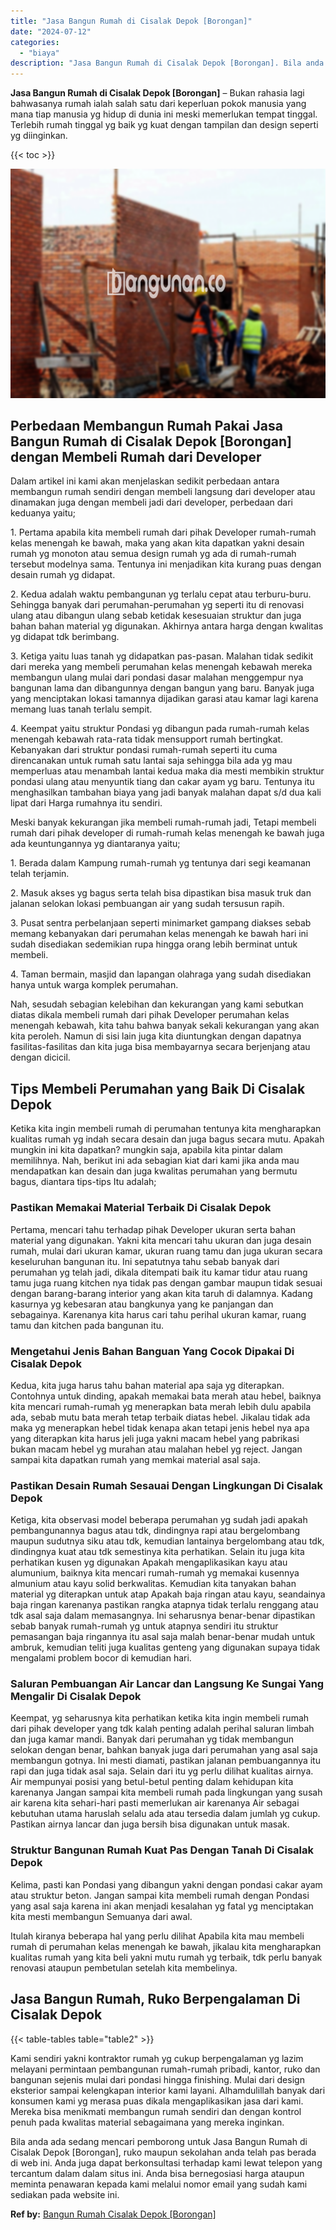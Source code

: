 ```yaml
---
title: "Jasa Bangun Rumah di Cisalak Depok [Borongan]"
date: "2024-07-12"
categories: 
  - "biaya"
description: "Jasa Bangun Rumah di Cisalak Depok [Borongan]. Bila anda ada sedang mencari pemborong untuk Jasa Bangun Rumah di Cisalak Depok [Borongan], ruko maupun seko..."
---
```


**Jasa Bangun Rumah di Cisalak Depok \[Borongan\]** – Bukan rahasia lagi bahwasanya rumah ialah salah satu dari keperluan pokok manusia yang mana tiap manusia yg hidup di dunia ini meski memerlukan tempat tinggal. Terlebih rumah tinggal yg baik yg kuat dengan tampilan dan design seperti yg diinginkan.

{{< toc >}}

![Jasa Bangun Rumah di Cisalak Depok [Borongan]](/images/borong-bangunan-06.png)

## Perbedaan Membangun Rumah Pakai Jasa Bangun Rumah di Cisalak Depok \[Borongan\] dengan Membeli Rumah dari Developer

Dalam artikel ini kami akan menjelaskan sedikit perbedaan antara membangun rumah sendiri dengan membeli langsung dari developer atau dinamakan juga dengan membeli jadi dari developer, perbedaan dari keduanya yaitu;

1\. Pertama apabila kita membeli rumah dari pihak Developer rumah-rumah kelas menengah ke bawah, maka yang akan kita dapatkan yakni desain rumah yg monoton atau semua design rumah yg ada di rumah-rumah tersebut modelnya sama. Tentunya ini menjadikan kita kurang puas dengan desain rumah yg didapat.

2\. Kedua adalah waktu pembangunan yg terlalu cepat atau terburu-buru. Sehingga banyak dari perumahan-perumahan yg seperti itu di renovasi ulang atau dibangun ulang sebab ketidak kesesuaian struktur dan juga bahan bahan material yg digunakan. Akhirnya antara harga dengan kwalitas yg didapat tdk berimbang.

3\. Ketiga yaitu luas tanah yg didapatkan pas-pasan. Malahan tidak sedikit dari mereka yang membeli perumahan kelas menengah kebawah mereka membangun ulang mulai dari pondasi dasar malahan menggempur nya bangunan lama dan dibangunnya dengan bangun yang baru. Banyak juga yang menciptakan lokasi tamannya dijadikan garasi atau kamar lagi karena memang luas tanah terlalu sempit.

4\. Keempat yaitu struktur Pondasi yg dibangun pada rumah-rumah kelas menengah kebawah rata-rata tidak mensupport rumah bertingkat. Kebanyakan dari struktur pondasi rumah-rumah seperti itu cuma direncanakan untuk rumah satu lantai saja sehingga bila ada yg mau memperluas atau menambah lantai kedua maka dia mesti membikin struktur pondasi ulang atau menyuntik tiang dan cakar ayam yg baru. Tentunya itu menghasilkan tambahan biaya yang jadi banyak malahan dapat s/d dua kali lipat dari Harga rumahnya itu sendiri.

Meski banyak kekurangan jika membeli rumah-rumah jadi, Tetapi membeli rumah dari pihak developer di rumah-rumah kelas menengah ke bawah juga ada keuntungannya yg diantaranya yaitu;

1\. Berada dalam Kampung rumah-rumah yg tentunya dari segi keamanan telah terjamin.

2\. Masuk akses yg bagus serta telah bisa dipastikan bisa masuk truk dan jalanan selokan lokasi pembuangan air yang sudah tersusun rapih.

3\. Pusat sentra perbelanjaan seperti minimarket gampang diakses sebab memang kebanyakan dari perumahan kelas menengah ke bawah hari ini sudah disediakan sedemikian rupa hingga orang lebih berminat untuk membeli.

4\. Taman bermain, masjid dan lapangan olahraga yang sudah disediakan hanya untuk warga komplek perumahan.

Nah, sesudah sebagian kelebihan dan kekurangan yang kami sebutkan diatas dikala membeli rumah dari pihak Developer perumahan kelas menengah kebawah, kita tahu bahwa banyak sekali kekurangan yang akan kita peroleh. Namun di sisi lain juga kita diuntungkan dengan dapatnya fasilitas-fasilitas dan kita juga bisa membayarnya secara berjenjang atau dengan dicicil.

## Tips Membeli Perumahan yang Baik Di Cisalak Depok

Ketika kita ingin membeli rumah di perumahan tentunya kita mengharapkan kualitas rumah yg indah secara desain dan juga bagus secara mutu. Apakah mungkin ini kita dapatkan? mungkin saja, apabila kita pintar dalam memilihnya. Nah, berikut ini ada sebagian kiat dari kami jika anda mau mendapatkan kan desain dan juga kwalitas perumahan yang bermutu bagus, diantara tips-tips Itu adalah;

### Pastikan Memakai Material Terbaik Di Cisalak Depok

Pertama, mencari tahu terhadap pihak Developer ukuran serta bahan material yang digunakan. Yakni kita mencari tahu ukuran dan juga desain rumah, mulai dari ukuran kamar, ukuran ruang tamu dan juga ukuran secara keseluruhan bangunan itu. Ini sepatutnya tahu sebab banyak dari perumahan yg telah jadi, dikala ditempati baik itu kamar tidur atau ruang tamu juga ruang kitchen nya tidak pas dengan gambar maupun tidak sesuai dengan barang-barang interior yang akan kita taruh di dalamnya. Kadang kasurnya yg kebesaran atau bangkunya yang ke panjangan dan sebagainya. Karenanya kita harus cari tahu perihal ukuran kamar, ruang tamu dan kitchen pada bangunan itu.

### Mengetahui Jenis Bahan Banguan Yang Cocok Dipakai Di Cisalak Depok

Kedua, kita juga harus tahu bahan material apa saja yg diterapkan. Contohnya untuk dinding, apakah memakai bata merah atau hebel, baiknya kita mencari rumah-rumah yg menerapkan bata merah lebih dulu apabila ada, sebab mutu bata merah tetap terbaik diatas hebel. Jikalau tidak ada maka yg menerapkan hebel tidak kenapa akan tetapi jenis hebel nya apa yang diterapkan kita harus jeli juga yakni macam hebel yang pabrikasi bukan macam hebel yg murahan atau malahan hebel yg reject. Jangan sampai kita dapatkan rumah yang memkai material asal saja.

### Pastikan Desain Rumah Sesauai Dengan Lingkungan Di Cisalak Depok

Ketiga, kita observasi model beberapa perumahan yg sudah jadi apakah pembangunannya bagus atau tdk, dindingnya rapi atau bergelombang maupun sudutnya siku atau tdk, kemudian lantainya bergelombang atau tdk, dindingnya kuat atau tdk semestinya kita perhatikan. Selain itu juga kita perhatikan kusen yg digunakan Apakah mengaplikasikan kayu atau alumunium, baiknya kita mencari rumah-rumah yg memakai kusennya almunium atau kayu solid berkwalitas. Kemudian kita tanyakan bahan material yg diterapkan untuk atap Apakah baja ringan atau kayu, seandainya baja ringan karenanya pastikan rangka atapnya tidak terlalu renggang atau tdk asal saja dalam memasangnya. Ini seharusnya benar-benar dipastikan sebab banyak rumah-rumah yg untuk atapnya sendiri itu struktur pemasangan baja ringannya itu asal saja malah benar-benar mudah untuk ambruk, kemudian teliti juga kualitas genteng yang digunakan supaya tidak mengalami problem bocor di kemudian hari.

### Saluran Pembuangan Air Lancar dan Langsung Ke Sungai Yang Mengalir Di Cisalak Depok

Keempat, yg seharusnya kita perhatikan ketika kita ingin membeli rumah dari pihak developer yang tdk kalah penting adalah perihal saluran limbah dan juga kamar mandi. Banyak dari perumahan yg tidak membangun selokan dengan benar, bahkan banyak juga dari perumahan yang asal saja membangun gotnya. Ini mesti diamati, pastikan jalanan pembuangannya itu rapi dan juga tidak asal saja. Selain dari itu yg perlu dilihat kualitas airnya. Air mempunyai posisi yang betul-betul penting dalam kehidupan kita karenanya Jangan sampai kita membeli rumah pada lingkungan yang susah air karena kita sehari-hari pasti memerlukan air karenanya Air sebagai kebutuhan utama haruslah selalu ada atau tersedia dalam jumlah yg cukup. Pastikan airnya lancar dan juga bersih bisa digunakan untuk masak.

### Struktur Bangunan Rumah Kuat Pas Dengan Tanah Di Cisalak Depok

Kelima, pasti kan Pondasi yang dibangun yakni dengan pondasi cakar ayam atau struktur beton. Jangan sampai kita membeli rumah dengan Pondasi yang asal saja karena ini akan menjadi kesalahan yg fatal yg menciptakan kita mesti membangun Semuanya dari awal.

Itulah kiranya beberapa hal yang perlu dilihat Apabila kita mau membeli rumah di perumahan kelas menengah ke bawah, jikalau kita mengharapkan kualitas rumah yang kita beli yakni mutu rumah yg terbaik, tdk perlu banyak renovasi ataupun pembetulan setelah kita membelinya.

## Jasa Bangun Rumah, Ruko Berpengalaman Di Cisalak Depok

{{< table-tables table="table2" >}}

Kami sendiri yakni kontraktor rumah yg cukup berpengalaman yg lazim melayani permintaan pembangunan rumah-rumah pribadi, kantor, ruko dan bangunan sejenis mulai dari pondasi hingga finishing. Mulai dari design eksterior sampai kelengkapan interior kami layani. Alhamdulillah banyak dari konsumen kami yg merasa puas dikala mengaplikasikan jasa dari kami. Mereka bisa menikmati membangun rumah sendiri dan dengan kontrol penuh pada kwalitas material sebagaimana yang mereka inginkan.

Bila anda ada sedang mencari pemborong untuk Jasa Bangun Rumah di Cisalak Depok \[Borongan\], ruko maupun sekolahan anda telah pas berada di web ini. Anda juga dapat berkonsultasi terhadap kami lewat telepon yang tercantum dalam dalam situs ini. Anda bisa bernegosiasi harga ataupun meminta penawaran kepada kami melalui nomor email yang sudah kami sediakan pada website ini.

**Ref by:** [Bangun Rumah Cisalak Depok [Borongan]](https://id.wikipedia.org/wiki/Bangun)
